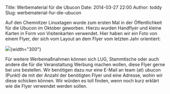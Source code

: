 Title: Werbematerial für die Ubucon
Date: 2014-03-27 22:00
Author: toddy
Slug: werbematerial-fur-die-ubucon

Auf den Chemnitzer Linuxtagen wurde zum ersten Mal in der Öffentlichkeit
für die Ubucon im Oktober geworben. Hierzu wurden Handflyer und kleine
Karten in Form von Visitenkarten verwendet. Hier haben wir ein Foto von
einem Flyer, der sich vom Layout an dem Flyer vom letzten Jahr
orientiert:

![]({filename}/files/ubucon_flyer.jpg){width="300"}

Für weitere Werbemaßnahmen können sich LUG, Stammtische oder auch andere
die für die Veranstaltung Werbung machen wollen, diese Flyer gerne bei
uns bestellen. Wir benötigen dazu nur eine E-Mail an team (at) ubucon
(Punkt) de mit der Anzahl der benötigten Flyer und eine Adresse, wohin
wir diese schicken können. Wir würden es toll finden, wenn noch kurz
erklärt wie die Flyer verwendet werden sollen.



